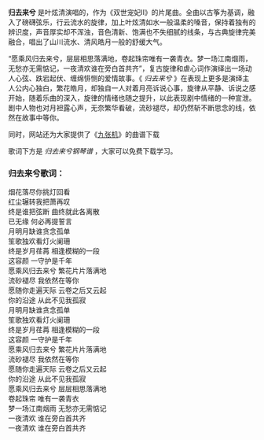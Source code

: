 

**归去来兮**
是叶炫清演唱的，作为《双世宠妃Ⅱ》的片尾曲。全曲以古筝为基调，融入了磅礴弦乐，行云流水的旋律，加上叶炫清如水一般温柔的嗓音，保持着独有的辨识度，声音厚实却不浑浊，音色清新、饱满也不失细腻的线条，与古典旋律完美融合，唱出了山川流水、清风皓月一般的舒缓大气。

“愿乘风归去来兮，层层相思落满地，卷起珠帘唯有一袭青衣。梦一场江南烟雨，无愁亦无需惦记，一夜清欢谁在旁白首共齐”，复古旋律和虐心词作演绎出一场动人心弦、跌宕起伏、缠绵悱恻的爱情故事。《
_归去来兮_
》在表现上更多是演绎主人公内心独白，繁花皓月，却独自一人对着月亮诉说心事，旋律从平静、诉说之感开始，随着乐曲的深入，旋律的情绪也随之提升，以此表现剧中情绪的一种宣泄。剧中人物也对月袒露心声，无奈繁华看破，流砂褪尽，却仍然斩不断思念的线，依然在故事中等你。

同时，网站还为大家提供了《[九张机](Music-8132-九张机-双世宠妃主题曲.html "九张机")》的曲谱下载

歌词下方是 _归去来兮钢琴谱_ ，大家可以免费下载学习。

### 归去来兮歌词：

烟花落尽你挑灯回看  
红尘辗转我把萧再叹  
终是谁把弦断 曲终就此各离散  
已无缘 何必再提誓言  
月明月缺谁贪念孤单  
笙歌独欢看灯火阑珊  
终是岁月荏苒 相逢模糊的一段  
这容颜 一守护是千年  
愿乘风归去来兮 繁花片片落满地  
流砂褪尽 我依然在等你  
愿随你走遍天际 云卷之后又云起  
你的沿途 从此不见我孤寂  
月明月缺谁贪念孤单  
笙歌独欢看灯火阑珊  
终是岁月荏苒 相逢模糊的一段  
这容颜 一守护是千年  
愿乘风归去来兮 繁花片片落满地  
流砂褪尽 我依然在等你  
愿随你走遍天际 云卷之后又云起  
你的沿途 从此不见我孤寂  
愿乘风归去来兮 层层相思落满地  
卷起珠帘 唯有一袭青衣  
梦一场江南烟雨 无愁亦无需惦记  
一夜清欢 谁在旁白首共齐  
一夜清欢 谁在旁白首共齐

